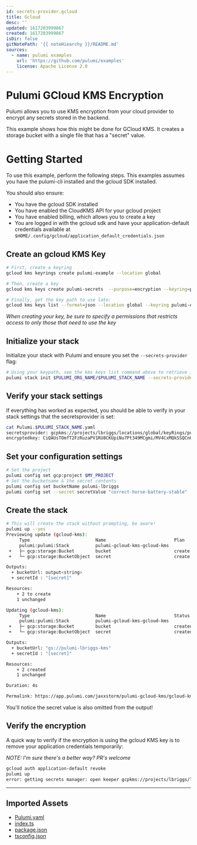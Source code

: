 ```yaml
---
id: secrets-provider.gcloud
title: Gcloud
desc: ''
updated: 1617203999867
created: 1617203999867
isDir: false
gitNotePath: '{{ noteHiearchy }}/README.md'
sources:
  - name: pulumi examples
    url: 'https://github.com/pulumi/examples'
    license: Apache License 2.0
---
```

# Pulumi GCloud KMS Encryption

Pulumi allows you to use KMS encryption from your cloud provider to encrypt any secrets stored in the backend.

This example shows how this might be done for GCloud KMS. It creates a storage bucket with a single file that has a "secret" value.

# Getting Started

To use this example, perform the following steps. This examples assumes you have the pulumi-cli installed and the gcloud SDK installed.

You should also ensure:

- You have the gcloud SDK installed
- You have enabled the CloudKMS API for your gcloud project
- You have enabled billing, which allows you to create a key
- You are logged in with the gcloud sdk and have your application-default credentials available at `$HOME/.config/gcloud/application_default_credentials.json`

## Create an gcloud KMS Key

```bash
# First, create a keyring
gcloud kms keyrings create pulumi-example --location global

# Then, create a key
gcloud kms keys create pulumi-secrets  --purpose=encryption --keyring=pulumi-example --location=global --labels app="pulumi",purpose="secrets"

# Finally, get the key path to use late:
gcloud kms keys list --format=json --location global --keyring pulumi-example --filter="labels.app=pulumi AND labels.purpose=secrets" | jq -r ".[].name"
```

_When creating your key, be sure to specify a permissions that restricts access to only those that need to use the key_

## Initialize your stack

Initialize your stack with Pulumi and ensure you set the `--secrets-provider` flag:

```bash
# Using your keypath, see the kms keys list command above to retrieve it
pulumi stack init $PULUMI_ORG_NAME/$PULUMI_STACK_NAME --secrets-provider="gcpkms://projects/lbriggs/locations/global/keyRings/pulumi/cryptoKeys/pulumi-secrets"
```

## Verify your stack settings

If everything has worked as expected, you should be able to verify in your stack settings that the secretsprovider is set:

```bash
cat Pulumi.$PULUMI_STACK_NAME.yaml
secretsprovider: gcpkms://projects/lbriggs/locations/global/keyRings/pulumi/cryptoKeys/pulumi-secrets
encryptedkey: CiQAUsTOmfT2FzRuzaPV1RU8CKUpiNu7Pt349MCgmi/MV4CxMQkSSQCnQvY9rnfYI2baOZPrVzh2WBsjvTEgkTbCCt9NaDJPDIae9tKMMvpSrTQ2C/GC9fmZWFd46yjPWV1lLwVTPiX5Atf5ZchBb0c=
```

## Set your configuration settings

```bash
# Set the project
pulumi config set gcp:project $MY_PROJECT
# Set the bucketname & the secret contents
pulumi config set bucketName pulumi-lbriggs
pulumi config set --secret secretValue "correct-horse-battery-stable"
```

## Create the stack

```bash
# This will create the stack without prompting, be aware!
pulumi up --yes                                                                                                  home.lbrlabs/default ⎈
Previewing update (gcloud-kms):
     Type                         Name                          Plan
     pulumi:pulumi:Stack          pulumi-gcloud-kms-gcloud-kms
 +   ├─ gcp:storage:Bucket        bucket                        create
 +   └─ gcp:storage:BucketObject  secret                        create

Outputs:
  + bucketUrl: output<string>
  + secretId : "[secret]"

Resources:
    + 2 to create
    1 unchanged

Updating (gcloud-kms):
     Type                         Name                          Status
     pulumi:pulumi:Stack          pulumi-gcloud-kms-gcloud-kms
 +   ├─ gcp:storage:Bucket        bucket                        created
 +   └─ gcp:storage:BucketObject  secret                        created

Outputs:
  + bucketUrl: "gs://pulumi-lbriggs-kms"
  + secretId : "[secret]"

Resources:
    + 2 created
    1 unchanged

Duration: 4s

Permalink: https://app.pulumi.com/jaxxstorm/pulumi-gcloud-kms/gcloud-kms/updates/2
```

You'll notice the secret value is also omitted from the output!

## Verify the encryption

A quick way to verify if the encryption is using the gcloud KMS key is to remove your application credentials temporarily:

_NOTE: I'm sure there's a better way? PR's welcome_

```bash
gcloud auth application-default revoke
pulumi up
error: getting secrets manager: open keeper gcpkms://projects/lbriggs/locations/global/keyRings/pulumi/cryptoKeys/pulumi-secrets: google: could not find default credentials. See https://developers.google.com/accounts/docs/application-default-credentials for more information.
```

* * *

## Imported Assets

- [Pulumi.yaml](/assets/pulumi.yaml)
- [index.ts](/assets/index.ts)
- [package.json](/assets/package.json)
- [tsconfig.json](/assets/tsconfig.json)

